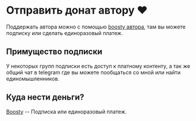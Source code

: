 # Отправить донат автору ❤️
Поддержать автора можно с помощью [boosty автора](https://boosty.to/kerbs.dev), там вы можете подписку или сделать единоразовый платеж.  
  
## Примущество подписки
У некоторых групп подписки есть доступ к платному контенту, а так же общий чат в telegram где вы можете пообщаться со мной или найти единомышленников.  
  
## Куда нести деньги?
[Boosty](https://boosty.to/kerbs.dev) -- Подписка или единоразовый платеж.
